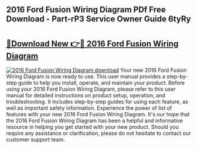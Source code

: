 ## 2016 Ford Fusion Wiring Diagram PDf Free Download - Part-rP3 Service Owner Guide 6tyRy

# <h2><a href="http://dfl1bs.blite.top/?on=2016+Ford+Fusion+Wiring+Diagram">🔗Download New 👉🔴 2016 Ford Fusion Wiring Diagram</a></h2>

[![2016 Ford Fusion Wiring Diagram download](https://i.imgur.com/lujVjoI.png)](http://dfl1bs.blite.top/?on=2016+Ford+Fusion+Wiring+Diagram)
Your new 2016 Ford Fusion Wiring Diagram is now ready to use. This user manual provides a step-by-step guide to help you install, operate, and maintain your product. Before using your 2016 Ford Fusion Wiring Diagram, please refer to this user manual for detailed instructions on product setup, operation, and troubleshooting. It includes step-by-step guides for using each feature, as well as important safety information. Experience the power of list of features with your new 2016 Ford Fusion Wiring Diagram. It's our hope that the 2016 Ford Fusion Wiring Diagram has been a helpful and informative resource in helping you get started with your new product. Should you require any assistance or clarification, please do not hesitate to contact our customer support team.
